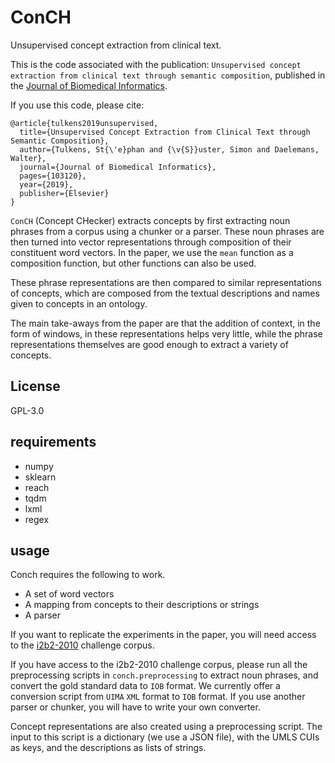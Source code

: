 # ConCH

Unsupervised concept extraction from clinical text.

This is the code associated with the publication: `Unsupervised concept extraction from clinical text through semantic composition`, published in the [Journal of Biomedical Informatics](https://www.sciencedirect.com/science/article/pii/S1532046419300383).

If you use this code, please cite:

```
@article{tulkens2019unsupervised,
  title={Unsupervised Concept Extraction from Clinical Text through Semantic Composition},
  author={Tulkens, St{\'e}phan and {\v{S}}uster, Simon and Daelemans, Walter},
  journal={Journal of Biomedical Informatics},
  pages={103120},
  year={2019},
  publisher={Elsevier}
}
```

`ConCH` (Concept CHecker) extracts concepts by first extracting noun phrases from a corpus using a chunker or a parser. These noun phrases are then turned into vector representations through composition of their constituent word vectors. In the paper, we use the `mean` function as a composition function, but other functions can also be used.

These phrase representations are then compared to similar representations of concepts, which are composed from the textual descriptions and names given to concepts in an ontology.

The main take-aways from the paper are that the addition of context, in the form of windows, in these representations helps very little, while the phrase representations themselves are good enough to extract a variety of concepts.

## License

GPL-3.0

## requirements

* numpy
* sklearn
* reach
* tqdm
* lxml
* regex

## usage

Conch requires the following to work.

* A set of word vectors
* A mapping from concepts to their descriptions or strings
* A parser

If you want to replicate the experiments in the paper, you will need access to the [i2b2-2010](https://www.i2b2.org/NLP/DataSets/Main.php) challenge corpus.

If you have access to the i2b2-2010 challenge corpus, please run all the preprocessing scripts in `conch.preprocessing` to extract noun phrases, and convert the gold standard data to `IOB` format. We currently offer a conversion script from `UIMA` `XML` format to `IOB` format. If you use another parser or chunker, you will have to write your own converter.

Concept representations are also created using a preprocessing script. The input to this script is a dictionary (we use a JSON file), with the UMLS CUIs as keys, and the descriptions as lists of strings.
